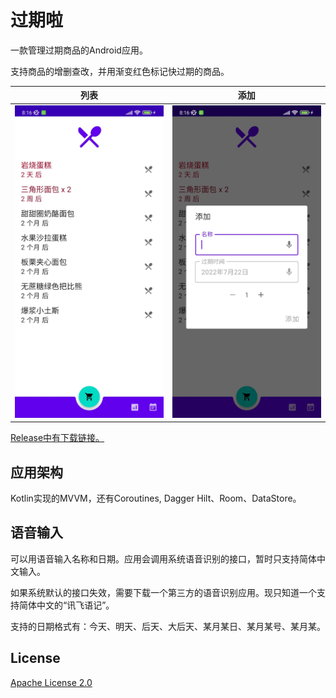 # 过期啦

一款管理过期商品的Android应用。

支持商品的增删查改，并用渐变红色标记快过期的商品。

|列表|添加|
|:-:|:-:|
|<img src="images/1.webp" height="500" alt="List">|<img src="images/2.webp" height="500" alt="Add">|

[Release中有下载链接。](https://github.com/DeweyReed/Expired/releases)

## 应用架构

Kotlin实现的MVVM，还有Coroutines, Dagger Hilt、Room、DataStore。

## 语音输入

可以用语音输入名称和日期。应用会调用系统语音识别的接口，暂时只支持简体中文输入。

如果系统默认的接口失效，需要下载一个第三方的语音识别应用。现只知道一个支持简体中文的“讯飞语记”。

支持的日期格式有：今天、明天、后天、大后天、某月某日、某月某号、某月某。

## License

[Apache License 2.0](LICENSE)

